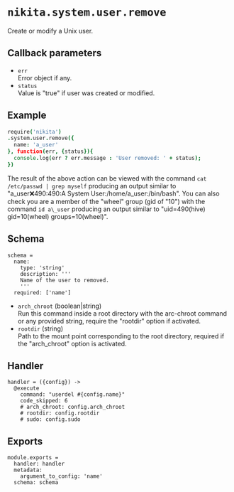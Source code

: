 
# `nikita.system.user.remove`

Create or modify a Unix user.

## Callback parameters

* `err`   
  Error object if any.
* `status`   
  Value is "true" if user was created or modified.

## Example

```coffee
require('nikita')
.system.user.remove({
  name: 'a_user'
}, function(err, {status}){
  console.log(err ? err.message : 'User removed: ' + status);
})
```

The result of the above action can be viewed with the command
`cat /etc/passwd | grep myself` producing an output similar to
"a\_user:x:490:490:A System User:/home/a\_user:/bin/bash". You can also check
you are a member of the "wheel" group (gid of "10") with the command
`id a\_user` producing an output similar to 
"uid=490(hive) gid=10(wheel) groups=10(wheel)".

## Schema

    schema =
      name:
        type: 'string'
        description: '''
        Name of the user to removed.
        '''
      required: ['name']

* `arch_chroot` (boolean|string)   
  Run this command inside a root directory with the arc-chroot command or any
  provided string, require the "rootdir" option if activated.
* `rootdir` (string)   
  Path to the mount point corresponding to the root directory, required if
  the "arch_chroot" option is activated.

## Handler

    handler = ({config}) ->
      @execute
        command: "userdel #{config.name}"
        code_skipped: 6
        # arch_chroot: config.arch_chroot
        # rootdir: config.rootdir
        # sudo: config.sudo

## Exports

    module.exports =
      handler: handler
      metadata:
        argument_to_config: 'name'
      schema: schema
